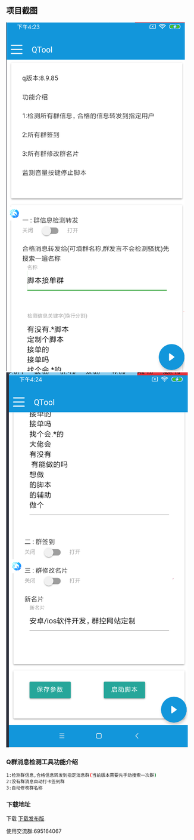 
## 项目截图
![Image text](https://github.com/wanghao20/qqTool/blob/main/img/1.png)
![Image text](https://github.com/wanghao20/qqTool/blob/main/img/2.png)
### Q群消息检测工具功能介绍
```bash
1:检测群信息,合格信息转发到指定消息群(当前版本需要先手动搜索一次群)
2:没有群消息自动打卡签到群
3:自动修改群名称
```
### 下载地址

下载 [下载发布版](https://github.com/wanghao20/qqTool/blob/main/QQ%E5%B7%A5%E5%85%B7/build/release.apk).

使用交流群:695164067